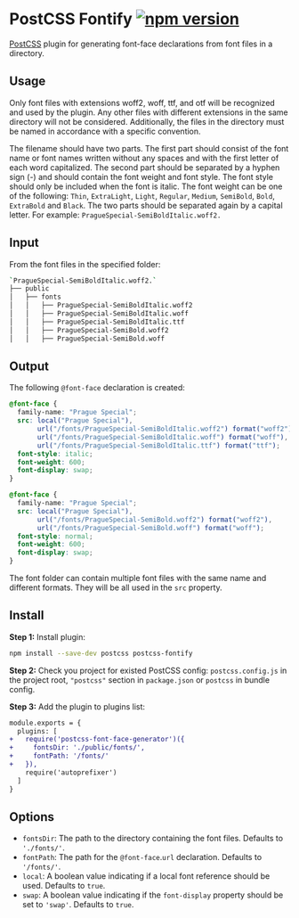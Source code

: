 # PostCSS Fontify [![npm version](https://badge.fury.io/js/postcss-fontify.svg)](https://badge.fury.io/js/postcss-fontify)

[PostCSS](https://github.com/postcss/postcss) plugin for generating font-face declarations from font files in a directory.

## Usage

Only font files with extensions woff2, woff, ttf, and otf will be recognized and used by the plugin. Any other files with different extensions in the same directory will not be considered. Additionally, the files in the directory must be named in accordance with a specific convention.

The filename should have two parts. The first part should consist of the font name or font names written without any spaces and with the first letter of each word capitalized. The second part should be separated by a hyphen sign (-) and should contain the font weight and font style. The font style should only be included when the font is italic. The font weight can be one of the following: `Thin`, `ExtraLight`, `Light`, `Regular`, `Medium`, `SemiBold`, `Bold`, `ExtraBold` and `Black`. The two parts should be separated again by a capital letter. For example: `PragueSpecial-SemiBoldItalic.woff2.`

## Input

From the font files in the specified folder:

```sh
`PragueSpecial-SemiBoldItalic.woff2.`
├── public
│   ├── fonts
│   │   ├── PragueSpecial-SemiBoldItalic.woff2
│   │   ├── PragueSpecial-SemiBoldItalic.woff
│   │   ├── PragueSpecial-SemiBoldItalic.ttf
│   │   ├── PragueSpecial-SemiBold.woff2
│   │   ├── PragueSpecial-SemiBold.woff
```

## Output

The following `@font-face` declaration is created:

```css
@font-face {
  family-name: "Prague Special";
  src: local("Prague Special"),
       url("/fonts/PragueSpecial-SemiBoldItalic.woff2") format("woff2"),
       url("/fonts/PragueSpecial-SemiBoldItalic.woff") format("woff"),
       url("/fonts/PragueSpecial-SemiBoldItalic.ttf") format("ttf");
  font-style: italic;
  font-weight: 600;
  font-display: swap;
}

@font-face {
  family-name: "Prague Special";
  src: local("Prague Special"),
       url("/fonts/PragueSpecial-SemiBold.woff2") format("woff2"),
       url("/fonts/PragueSpecial-SemiBold.woff") format("woff");
  font-style: normal;
  font-weight: 600;
  font-display: swap;
}
```

The font folder can contain multiple font files with the same name and different formats. They will be all used in the `src` property.

## Install

**Step 1:** Install plugin:

```sh
npm install --save-dev postcss postcss-fontify
```

**Step 2:** Check you project for existed PostCSS config: `postcss.config.js`
in the project root, `"postcss"` section in `package.json`
or `postcss` in bundle config.

**Step 3:** Add the plugin to plugins list:

```diff
module.exports = {
  plugins: [
+   require('postcss-font-face-generator')({
+     fontsDir: './public/fonts/',
+     fontPath: '/fonts/'
+   }),
    require('autoprefixer')
  ]
}
```

## Options

- `fontsDir`: The path to the directory containing the font files. Defaults to `'./fonts/'`.
- `fontPath`: The path for the `@font-face`.`url` declaration. Defaults to `'/fonts/'`.
- `local`: A boolean value indicating if a local font reference should be used. Defaults to `true`.
- `swap`: A boolean value indicating if the `font-display` property should be set to `'swap'`. Defaults to `true`.

[official docs]: https://github.com/postcss/postcss#usage
